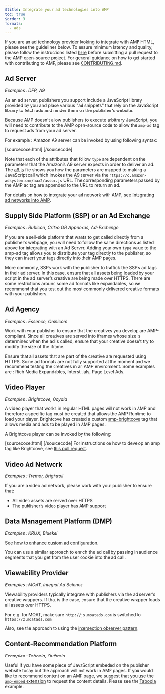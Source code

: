 ```yaml
---
$title: Integrate your ad technologies into AMP
toc: true
$order: 3
formats:
  - ads
---
```


<!--
This file is imported from https://github.com/ampproject/amphtml/blob/master/ads/_integration-guide.md.
Please do not change this file.
If you have found a bug or an issue please
have a look and request a pull request there.
-->

If you are an ad technology provider looking to integrate with AMP HTML, please see the guidelines below.
To ensure minimum latency and quality, please follow the instructions listed [here](https://github.com/ampproject/amphtml/blob/master/ads/../3p/README.md#ads) before submitting a pull request to the AMP open-source project. For general guidance on how to get started with contributing to AMP, please see [CONTRIBUTING.md](https://github.com/ampproject/amphtml/blob/master/ads/../CONTRIBUTING.md).

## Ad Server <a name="ad-server"></a>

_Examples : DFP, A9_

As an ad server, publishers you support include a JavaScript library provided by you and place various "ad snippets" that rely on the JavaScript library to fetch ads and render them on the publisher’s website.

Because AMP doesn’t allow publishers to execute arbitrary JavaScript, you will need to contribute to the AMP open-source code to allow the `amp-ad` tag to request ads from your ad server.

For example : Amazon A9 server can be invoked by using following syntax:

[sourcecode:html]
<amp-ad width=300 height=250
    type="a9"
    data-aax_size="300x250"
    data-aax_pubname="test123"
    data-aax_src="302">
</amp-ad>
[/sourcecode]

Note that each of the attributes that follow `type` are dependent on the parameters that the Amazon’s A9 server expects in order to deliver an ad. The [a9.js](https://github.com/ampproject/amphtml/blob/master/ads/./a9.js) file shows you how the parameters are mapped to making a JavaScript call which invokes the A9 server via the `https://c.amazon-adsystem.com/aax2/assoc.js` URL. The corresponding parameters passed by the AMP ad tag are appended to the URL to return an ad.

For details on how to integrate your ad network with AMP, see [Integrating ad networks into AMP](https://github.com/ampproject/amphtml/blob/master/ads/README.md).

## Supply Side Platform (SSP) or an Ad Exchange <a name="supply-side-platform-ssp-or-an-ad-exchange"></a>

_Examples : Rubicon, Criteo OR Appnexus, Ad-Exchange_

If you are a sell-side platform that wants to get called directly from a publisher’s webpage, you will need to follow the same directions as listed above for integrating with an Ad Server. Adding your own `type` value to the amp-ad tag allows you to distribute your tag directly to the publisher, so they can insert your tags directly into their AMP pages.

More commonly, SSPs work with the publisher to traffick the SSP’s ad tags in their ad server. In this case, ensure that all assets being loaded by your script in the ad server’s creative are being made over HTTPS. There are some restrictions around some ad formats like expandables, so we recommend that you test out the most commonly delivered creative formats with your publishers.

## Ad Agency <a name="ad-agency"></a>

_Examples : Essence, Omnicom_

Work with your publisher to ensure that the creatives you develop are AMP-compliant. Since all creatives are served into iframes whose size is determined when the ad is called, ensure that your creative doesn't try to modify the size of the iframe.

Ensure that all assets that are part of the creative are requested using HTTPS.
Some ad formats are not fully supported at the moment and we recommend testing the creatives in an AMP environment. Some examples are : Rich Media Expandables, Interstitials, Page Level Ads.

## Video Player <a name="video-player"></a>

_Examples : Brightcove, Ooyala_

A video player that works in regular HTML pages will not work in AMP and therefore a specific tag must be created that allows the AMP Runtime to load your player.
Brightcove has created a custom [amp-brightcove](https://github.com/ampproject/amphtml/blob/master/extensions/amp-brightcove/amp-brightcove.md) tag that allows media and ads to be played in AMP pages.

A Brightcove player can be invoked by the following:

[sourcecode:html]
<amp-brightcove
      data-account="1290862519001"
      data-video-id="ref:amp-docs-sample"
      data-player="S1Tt8cgaM"
      layout="responsive" width="480" height="270">
</amp-brightcove>
[/sourcecode]
For instructions on how to develop an amp tag like Brightcove, see [this pull request](https://github.com/ampproject/amphtml/pull/1052).

## Video Ad Network <a name="video-ad-network"></a>

_Examples : Tremor, Brightroll_

If you are a video ad network, please work with your publisher to ensure that:

- All video assets are served over HTTPS
- The publisher’s video player has AMP support

## Data Management Platform (DMP) <a name="data-management-platform-dmp"></a>

_Examples : KRUX, Bluekai_

See [how to enhance custom ad configuration](https://amp.dev/documentation/components/amp-ad#enhance-incoming-ad-configuration).

You can use a similar approach to enrich the ad call by passing in audience segments that you get from the user cookie into the ad call.

## Viewability Provider <a name="viewability-provider"></a>

_Examples : MOAT, Integral Ad Science_

Viewability providers typically integrate with publishers via the ad server’s creative wrappers. If that is the case, ensure that the creative wrapper loads all assets over HTTPS.

For e.g. for MOAT, make sure `http://js.moatads.com` is switched to `https://z.moatads.com`

Also, see the approach to using the [intersection observer pattern](https://github.com/ampproject/amphtml/blob/master/ads/README.md#ad-viewability).

## Content-Recommendation Platform <a name="content-recommendation-platform"></a>

_Examples : Taboola, Outbrain_

Useful if you have some piece of JavaScript embeded on the publisher website today but the approach will not work in AMP pages. If you would like to recommend content on an AMP page, we suggest that you use the [`amp-embed` extension](https://amp.dev/documentation/components/amp-ad) to request the content details. Please see the [Taboola](https://github.com/ampproject/amphtml/blob/master/ads/taboola.md) example.
